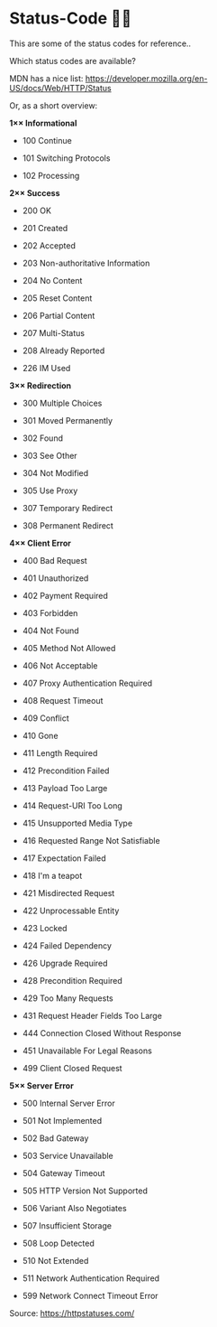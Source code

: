 # Status-Code :man_technologist:	
This are some of the status codes for reference.. 
                    <p class="lead"><p>Which status codes are available? </p><p>MDN has a nice list: <a href="https://developer.mozilla.org/en-US/docs/Web/HTTP/Status" rel="noopener noreferrer" target="_blank">https://developer.mozilla.org/en-US/docs/Web/HTTP/Status</a></p><p>Or, as a short overview:</p><p><strong>1×× Informational</strong></p><ul><li><p>100 Continue</p></li><li><p>101 Switching Protocols</p></li><li><p>102 Processing</p></li></ul><p><strong>2×× Success</strong></p><ul><li><p>200 OK</p></li><li><p>201 Created</p></li><li><p>202 Accepted</p></li><li><p>203 Non-authoritative Information</p></li><li><p>204 No Content</p></li><li><p>205 Reset Content</p></li><li><p>206 Partial Content</p></li><li><p>207 Multi-Status</p></li><li><p>208 Already Reported</p></li><li><p>226 IM Used</p></li></ul><p><strong>3×× Redirection</strong></p><ul><li><p>300 Multiple Choices</p></li><li><p>301 Moved Permanently</p></li><li><p>302 Found</p></li><li><p>303 See Other</p></li><li><p>304 Not Modified</p></li><li><p>305 Use Proxy</p></li><li><p>307 Temporary Redirect</p></li><li><p>308 Permanent Redirect</p></li></ul><p><strong>4×× Client Error</strong></p><ul><li><p>400 Bad Request</p></li><li><p>401 Unauthorized</p></li><li><p>402 Payment Required</p></li><li><p>403 Forbidden</p></li><li><p>404 Not Found</p></li><li><p>405 Method Not Allowed</p></li><li><p>406 Not Acceptable</p></li><li><p>407 Proxy Authentication Required</p></li><li><p>408 Request Timeout</p></li><li><p>409 Conflict</p></li><li><p>410 Gone</p></li><li><p>411 Length Required</p></li><li><p>412 Precondition Failed</p></li><li><p>413 Payload Too Large</p></li><li><p>414 Request-URI Too Long</p></li><li><p>415 Unsupported Media Type</p></li><li><p>416 Requested Range Not Satisfiable</p></li><li><p>417 Expectation Failed</p></li><li><p>418 I'm a teapot</p></li><li><p>421 Misdirected Request</p></li><li><p>422 Unprocessable Entity</p></li><li><p>423 Locked</p></li><li><p>424 Failed Dependency</p></li><li><p>426 Upgrade Required</p></li><li><p>428 Precondition Required</p></li><li><p>429 Too Many Requests</p></li><li><p>431 Request Header Fields Too Large</p></li><li><p>444 Connection Closed Without Response</p></li><li><p>451 Unavailable For Legal Reasons</p></li><li><p>499 Client Closed Request</p></li></ul><p><strong>5×× Server Error</strong></p><ul><li><p>500 Internal Server Error</p></li><li><p>501 Not Implemented</p></li><li><p>502 Bad Gateway</p></li><li><p>503 Service Unavailable</p></li><li><p>504 Gateway Timeout</p></li><li><p>505 HTTP Version Not Supported</p></li><li><p>506 Variant Also Negotiates</p></li><li><p>507 Insufficient Storage</p></li><li><p>508 Loop Detected</p></li><li><p>510 Not Extended</p></li><li><p>511 Network Authentication Required</p></li><li><p>599 Network Connect Timeout Error</p></li></ul><p>Source: <a href="https://httpstatuses.com/" rel="noopener noreferrer" target="_blank">https://httpstatuses.com/</a></p></p>
              
